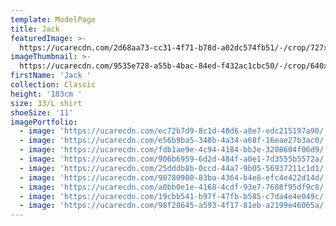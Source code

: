 ```yaml
---
template: ModelPage
title: Jack
featuredImage: >-
  https://ucarecdn.com/2d68aa73-cc31-4f71-b78d-a02dc574fb51/-/crop/727x368/6,0/-/preview/
imageThumbnail: >-
  https://ucarecdn.com/9535e728-a55b-4bac-84ed-f432ac1cbc50/-/crop/640x868/22,13/-/preview/
firstName: 'Jack '
collection: Classic
height: '183cm '
size: 33/L shirt
shoeSize: '11'
imagePortfolio:
  - image: 'https://ucarecdn.com/ec72b7d9-8c1d-48d6-a8e7-edc215197a90/'
  - image: 'https://ucarecdn.com/e56b9ba5-348b-4a34-a68f-16eae27b3ac0/'
  - image: 'https://ucarecdn.com/fdb1ae9e-4c94-4184-bb2e-3208604f06d9/'
  - image: 'https://ucarecdn.com/906b6959-6d2d-484f-a0e1-7d3555b5572a/'
  - image: 'https://ucarecdn.com/25dddb8b-0ccd-44a7-9b05-56937211c1d1/'
  - image: 'https://ucarecdn.com/90780900-83ba-4364-b4e8-efc4e422d14d/'
  - image: 'https://ucarecdn.com/a0bb0e1e-4168-4cdf-93e7-7608f95df9c8/'
  - image: 'https://ucarecdn.com/19cbb541-b97f-47fb-b585-c7da4e4e049c/'
  - image: 'https://ucarecdn.com/98f28645-a593-4f17-81eb-a2199e46065a/'
---
```


